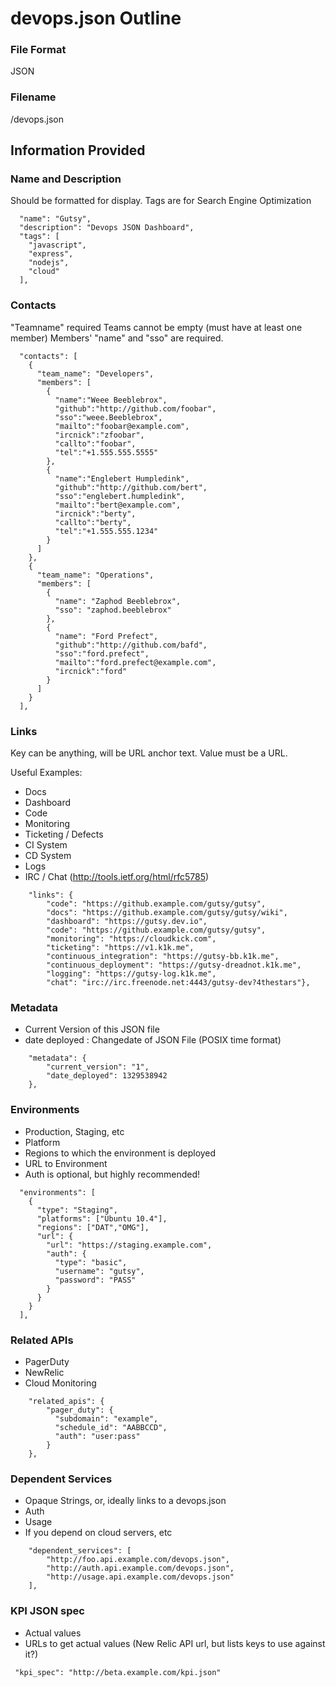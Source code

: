 # devops.json Outline 

###  File Format

JSON

### Filename

/devops.json

## Information Provided

### Name and Description
Should be formatted for display.
Tags are for Search Engine Optimization
 
````
  "name": "Gutsy",
  "description": "Devops JSON Dashboard",
  "tags": [
    "javascript",
    "express",
    "nodejs",
    "cloud"
  ],
````

### Contacts

"Teamname" required
Teams cannot be empty (must have at least one member)
Members' "name" and "sso" are required.

````
  "contacts": [
    {
      "team_name": "Developers",
      "members": [
        {
          "name":"Weee Beeblebrox",
          "github":"http://github.com/foobar",
          "sso":"weee.Beeblebrox",
          "mailto":"foobar@example.com",
          "ircnick":"zfoobar",
          "callto":"foobar",
          "tel":"+1.555.555.5555"
        },
        {
          "name":"Englebert Humpledink",
          "github":"http://github.com/bert",
          "sso":"englebert.humpledink",
          "mailto":"bert@example.com",
          "ircnick":"berty",
          "callto":"berty",
          "tel":"+1.555.555.1234"
        }
      ]
    },
    {
      "team_name": "Operations",
      "members": [
        {
          "name": "Zaphod Beeblebrox",
          "sso": "zaphod.beeblebrox"
        }, 
        {
          "name": "Ford Prefect",
          "github":"http://github.com/bafd",
          "sso":"ford.prefect",
          "mailto":"ford.prefect@example.com",
          "ircnick":"ford"
        }
      ]
    }
  ],
````

### Links
Key can be anything, will be URL anchor text. Value must be a URL.

Useful Examples:

 * Docs
 * Dashboard
 * Code
 * Monitoring
 * Ticketing / Defects
 * CI System
 * CD System
 * Logs
 * IRC / Chat (http://tools.ietf.org/html/rfc5785)

````
    "links": {
        "code": "https://github.example.com/gutsy/gutsy",
        "docs": "https://github.example.com/gutsy/gutsy/wiki",
        "dashboard": "https://gutsy.dev.io",
        "code": "https://github.example.com/gutsy/gutsy",
        "monitoring": "https://cloudkick.com",
        "ticketing": "https://v1.k1k.me",
        "continuous_integration": "https://gutsy-bb.k1k.me",
        "continuous_deployment": "https://gutsy-dreadnot.k1k.me",
        "logging": "https://gutsy-log.k1k.me",
        "chat": "irc://irc.freenode.net:4443/gutsy-dev?4thestars"},
````

### Metadata
 * Current Version of this JSON file
 * date deployed : Changedate of JSON File (POSIX time format)

````
    "metadata": {
        "current_version": "1",
        "date_deployed": 1329538942
    },
````

### Environments
 * Production, Staging, etc
 * Platform
 * Regions to which the environment is deployed 
 * URL to Environment
  * Auth is optional, but highly recommended!
 
````
  "environments": [
    {
      "type": "Staging",
      "platforms": ["Ubuntu 10.4"],
      "regions": ["DAT","OMG"],
      "url": {
        "url": "https://staging.example.com",
        "auth": {
          "type": "basic",
          "username": "gutsy",
          "password": "PASS"
        }
      } 
    }
  ],
````

### Related APIs

 * PagerDuty
 * NewRelic
 * Cloud Monitoring

````
    "related_apis": {
        "pager_duty": {
          "subdomain": "example",
          "schedule_id": "AABBCCD", 
          "auth": "user:pass"
        }
    },
````

### Dependent Services

 * Opaque Strings, or, ideally links to a devops.json
 * Auth
 * Usage
 * If you depend on cloud servers, etc

````
    "dependent_services": [
        "http://foo.api.example.com/devops.json",
        "http://auth.api.example.com/devops.json",
        "http://usage.api.example.com/devops.json"
    ],
````
### KPI JSON spec

 * Actual values
 * URLs to get actual values (New Relic API url, but lists keys to use against it?)

````
 "kpi_spec": "http://beta.example.com/kpi.json"
````

